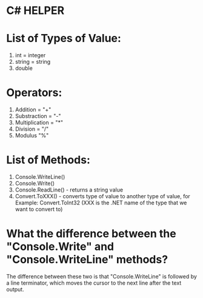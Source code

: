 # C# HELPER

# List of Types of Value:
1. int = integer
2. string = string
3. double

# Operators:
1. Addition = "+"
2. Substraction = "-"
3. Multiplication = "*"
4. Division = "/"
5. Modulus "%"

# List of Methods:
1. Console.WriteLine()
2. Console.Write()
3. Console.ReadLine() - returns a string value
4. Convert.ToXXX() - converts type of value to another type of value, for Example: Convert.ToInt32 (XXX is the .NET name of the type that we want to convert to)

# What the difference between the "Console.Write" and "Console.WriteLine" methods?
The difference between these two is that "Console.WriteLine" is followed by a line terminator, which moves the cursor to the next line after the text output. 
